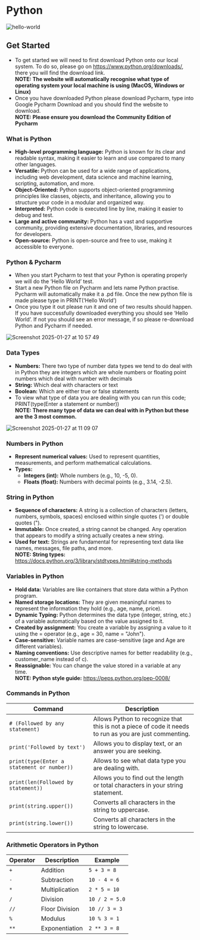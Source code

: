 # **Python**
![hello-world](https://github.com/user-attachments/assets/32a87345-b105-4a63-88ec-badcd19bd2eb)

## **Get Started**
-	To get started we will need to first download Python onto our local system. To do so, please go on https://www.python.org/downloads/, there you will find the download link.<br>
  **NOTE: The website will automatically recognise what type of operating system your local machine is using (MacOS, Windows or Linux)**
-	Once you have downloaded Python please download Pycharm, type into Google Pycharm Download and you should find the website to download. <br>
  **NOTE: Please ensure you download the Community Edition of Pycharm**

### **What is Python** 
-	**High-level programming language:** Python is known for its clear and readable syntax, making it easier to learn and use compared to many other languages. 
-	**Versatile:** Python can be used for a wide range of applications, including web development, data science and machine learning, scripting, automation, and more. 
-	**Object-Oriented:** Python supports object-oriented programming principles like classes, objects, and inheritance, allowing you to structure your code in a modular and organized way. 
-	**Interpreted:** Python code is executed line by line, making it easier to debug and test. 
-	**Large and active community:** Python has a vast and supportive community, providing extensive documentation, libraries, and resources for developers. 
-	**Open-source:** Python is open-source and free to use, making it accessible to everyone.

### **Python & Pycharm**
-	When you start Pycharm to test that your Python is operating properly we will do the ‘Hello World’ test.
-	Start a new Python file on Pycharm and lets name Python practise. Pycharm will automatically make it a .pd file. Once the new python file is made please type in PRINT(‘Hello World’)
-	Once you type it out please run it and one of two results should happen. If you have successfully downloaded everything you should see ‘Hello World’. If not you should see an error message, if so please re-download Python and Pycharm if needed.

![Screenshot 2025-01-27 at 10 57 49](https://github.com/user-attachments/assets/59cce9d3-653f-47e1-ad78-7aca1b7a779b)


### **Data Types**
-	**Numbers:** There two type of number data types we tend to do deal with in Python they are integers which are whole numbers or floating point numbers which deal with number with decimals
-	**String:** Which deal with characters or text
-	**Boolean:** Which are either true or false statements
-	To view what type of data you are dealing with you can run this code; PRINT(type(Enter a statement or number))<br>
  **NOTE: There many type of data we can deal with in Python but these are the 3 most common.**

![Screenshot 2025-01-27 at 11 09 07](https://github.com/user-attachments/assets/d10bec2a-78c6-4490-8329-d309e0beac23)


### **Numbers in Python**
-	**Represent numerical values:** Used to represent quantities, measurements, and perform mathematical calculations.
- **Types:**
  - **Integers (int):** Whole numbers (e.g., 10, -5, 0).
  -	**Floats (float):** Numbers with decimal points (e.g., 3.14, -2.5).

### **String in Python**
- **Sequence of characters:** A string is a collection of characters (letters, numbers, symbols, spaces) enclosed within single quotes (') or double quotes (").
- **Immutable:** Once created, a string cannot be changed. Any operation that appears to modify a string actually creates a new string.
- **Used for text:** Strings are fundamental for representing text data like names, messages, file paths, and more.<br>
  **NOTE: String types:** https://docs.python.org/3/library/stdtypes.html#string-methods

### **Variables in Python**
-	**Hold data:** Variables are like containers that store data within a Python program.
-	**Named storage locations:** They are given meaningful names to represent the information they hold (e.g., age, name, price).
-	**Dynamic Typing:** Python determines the data type (integer, string, etc.) of a variable automatically based on the value assigned to it.
-	**Created by assignment:** You create a variable by assigning a value to it using the = operator (e.g., age = 30, name = "John").
-	**Case-sensitive:** Variable names are case-sensitive (age and Age are different variables).
-	**Naming conventions:** Use descriptive names for better readability (e.g., customer_name instead of c).
-	**Reassignable:** You can change the value stored in a variable at any time.<br>
  **NOTE: Python style guide:** https://peps.python.org/pep-0008/

### **Commands in Python**

| Command | Description |
|---|---|
| `# (Followed by any statement)` | Allows Python to recognize that this is not a piece of code it needs to run as you are just commenting. |
| `print('Followed by text')` | Allows you to display text, or an answer you are seeking. |
| `print(type(Enter a statement or number))` | Allows to see what data type you are dealing with. |
| `print(len(Followed by statement))` | Allows you to find out the length or total characters in your string statement. |
| `print(string.upper())` | Converts all characters in the string to uppercase. |
| `print(string.lower())` | Converts all characters in the string to lowercase. |

### **Arithmetic Operators in Python**

| Operator | Description | Example |
|---|---|---|
| `+` | Addition | `5 + 3 = 8` |
| `-` | Subtraction | `10 - 4 = 6` |
| `*` | Multiplication | `2 * 5 = 10` |
| `/` | Division | `10 / 2 = 5.0` |
| `//` | Floor Division | `10 // 3 = 3` |
| `%` | Modulus | `10 % 3 = 1` |
| `**` | Exponentiation | `2 ** 3 = 8` |
